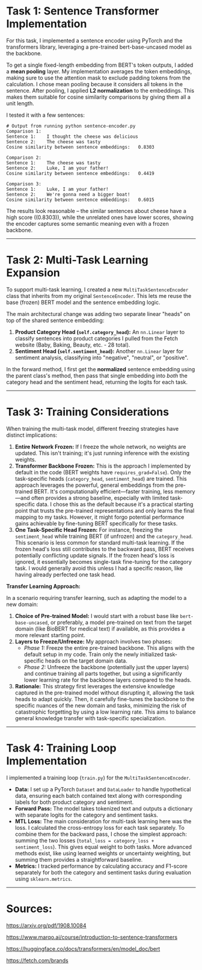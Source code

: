 # **Task 1: Sentence Transformer Implementation**

For this task, I implemented a sentence encoder using PyTorch and the transformers library, leveraging a pre-trained bert-base-uncased model as the backbone.

To get a single fixed-length embedding from BERT's token outputs, I added a **mean pooling** layer. My implementation averages the token embeddings, making sure to use the attention mask to exclude padding tokens from the calculation. I chose mean pooling because it considers all tokens in the sentence. After pooling, I applied **L2 normalization** to the embeddings. This makes them suitable for cosine similarity comparisons by giving them all a unit length.

I tested it with a few sentences:

```
# Output from running python sentence-encoder.py
Comparison 1:
Sentence 1:    I thought the cheese was delicious
Sentence 2:    The cheese was tasty
Cosine similarity between sentence embeddings:   0.8303

Comparison 2:
Sentence 1:    The cheese was tasty
Sentence 2:    Luke, I am your father!
Cosine similarity between sentence embeddings:   0.4419

Comparison 3:
Sentence 1:    Luke, I am your father!
Sentence 2:    We're gonna need a bigger boat!
Cosine similarity between sentence embeddings:   0.6015
```


The results look reasonable – the similar sentences about cheese have a high score (\(0.8303\)), while the unrelated ones have lower scores, showing the encoder captures some semantic meaning even with a frozen backbone.

---

# **Task 2: Multi-Task Learning Expansion**

To support multi-task learning, I created a new `MultiTaskSentenceEncoder` class that inherits from my original `SentenceEncoder`. This lets me reuse the base (frozen) BERT model and the sentence embedding logic.

The main architectural change was adding two separate linear "heads" on top of the shared sentence embedding:

1. **Product Category Head (`self.category_head`):** An `nn.Linear` layer to classify sentences into product categories I pulled from the Fetch website (Baby, Baking, Beauty, etc. - 28 total).
2. **Sentiment Head (`self.sentiment_head`):** Another `nn.Linear` layer for sentiment analysis, classifying into "negative", "neutral", or "positive".

In the forward method, I first get the **normalized** sentence embedding using the parent class's method, then pass that single embedding into *both* the category head and the sentiment head, returning the logits for each task.

---

# **Task 3: Training Considerations**

When training the multi-task model, different freezing strategies have distinct implications:

1. **Entire Network Frozen:** If I freeze the whole network, no weights are updated. This isn't training; it's just running inference with the existing weights.
2. **Transformer Backbone Frozen:** This is the approach I implemented by default in the code (BERT weights have `requires_grad=False`). Only the task-specific heads (`category_head`, `sentiment_head`) are trained. This approach leverages the powerful, general embeddings from the pre-trained BERT. It's computationally efficient—faster training, less memory—and often provides a strong baseline, especially with limited task-specific data. I chose this as the default because it's a practical starting point that trusts the pre-trained representations and only learns the final mapping to my tasks. However, it might forgo potential performance gains achievable by fine-tuning BERT specifically for these tasks.
3. **One Task-Specific Head Frozen:** For instance, freezing the `sentiment_head` while training BERT (if unfrozen) and the `category_head`. This scenario is less common for standard multi-task learning. If the frozen head's loss still contributes to the backward pass, BERT receives potentially conflicting update signals. If the frozen head's loss is ignored, it essentially becomes single-task fine-tuning for the category task. I would generally avoid this unless I had a specific reason, like having already perfected one task head.

**Transfer Learning Approach:**

In a scenario requiring transfer learning, such as adapting the model to a new domain:

1. **Choice of Pre-trained Model:** I would start with a robust base like `bert-base-uncased`, or preferably, a model pre-trained on text from the target domain (like BioBERT for medical text) if available, as this provides a more relevant starting point.
2. **Layers to Freeze/Unfreeze:** My approach involves two phases:
   * *Phase 1:* Freeze the entire pre-trained backbone. This aligns with the default setup in my code. Train only the newly initialized task-specific heads on the target domain data.
   * *Phase 2:* Unfreeze the backbone (potentially just the upper layers) and continue training all parts together, but using a significantly lower learning rate for the backbone layers compared to the heads.
3. **Rationale:** This strategy first leverages the extensive knowledge captured in the pre-trained model without disrupting it, allowing the task heads to adapt quickly. Then, it carefully fine-tunes the backbone to the specific nuances of the new domain and tasks, minimizing the risk of catastrophic forgetting by using a low learning rate. This aims to balance general knowledge transfer with task-specific specialization.

---

# **Task 4: Training Loop Implementation**

I implemented a training loop (`train.py`) for the `MultiTaskSentenceEncoder`.

* **Data:** I set up a PyTorch `Dataset` and `DataLoader` to handle hypothetical data, ensuring each batch contained text along with corresponding labels for both product category and sentiment.
* **Forward Pass:** The model takes tokenized text and outputs a dictionary with separate logits for the category and sentiment tasks.
* **MTL Loss:** The main consideration for multi-task learning here was the loss. I calculated the cross-entropy loss for each task separately. To combine them for the backward pass, I chose the simplest approach: summing the two losses (`total_loss = category_loss + sentiment_loss`). This gives equal weight to both tasks. More advanced methods exist, like using learned weights or uncertainty weighting, but summing them provides a straightforward baseline.
* **Metrics:** I tracked performance by calculating accuracy and F1-score separately for both the category and sentiment tasks during evaluation using `sklearn.metrics`.

---

# Sources:

https://arxiv.org/pdf/1908.10084

https://www.marqo.ai/course/introduction-to-sentence-transformers

https://huggingface.co/docs/transformers/en/model_doc/bert

https://fetch.com/brands
